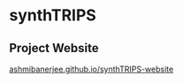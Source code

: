 # synthTRIPS

## Project Website

[ashmibanerjee.github.io/synthTRIPS-website](https://ashmibanerjee.github.io/synthTRIPS-website/)
